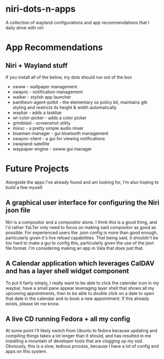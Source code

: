 # niri-dots-n-apps
A collection of wayland configurations and app recommendations that I daily drive with niri

# App Recommendations
## Niri + Wayland stuff
If you install all of the below, my dots should run out of the box
- swww - wallpaper management
- swaync - notification management
- walker - stylish app launcher
- pantheon-agent-polkit - the elementary os policy kit, maintains gtk styling and restricts its height & width automatically
- waybar - adds a taskbar
- wl-color-picker - adds a color picker
- grimblast - screenshot utility
- mixxc - a pretty simple audio mixer
- blueman-manager - gui bluetooth management
- swaync-client - a gui for viewing notifications
- xwayland-satellite
- waypaper-engine - swww gui manager

# Future Projects
Alongside the apps I've already found and am looking for, I'm also hoping to build a few myself.

## A graphical user interface for configuring the Niri json file
Niri is a compositor and a compositor alone. I think this is a good thing, and I'd rather YaLTer only need to focus on making said compositor as good as possible. For experienced users the .json config is more than good enough, particularly given it's live reload capabilities. That being said, it shouldn't be too hard to make a gui to config this, particularly given the use of the json file format. I'm considering making an app in Vala that does just that.

## A Calendar application which leverages CalDAV and has a layer shell widget component
To put it fairly simply, I really want to be able to click the calendar icon in my waybar, have a small pane appear leveraging layer shell that shows all my upcoming appointments, then to be able to double click on a date to open that date in the calendar and to book a new appointment. If this already exists, please let me know.

## A live CD running Fedora + all my config
At some point I'll likely switch from Ubuntu to fedora because updating and compiling things takes a lot longer than it should, and has resulted in me installing a mountain of developer tools that are clogging up my ssd. Obviously, this is a slow, tedious process, because I have a lot of config and apps on this system.
